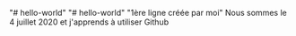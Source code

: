 "# hello-world" 
"# hello-world" 
"1ère ligne créée par moi"
Nous sommes le 4 juillet 2020 et j'apprends à utiliser Github

